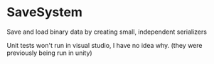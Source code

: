 # SaveSystem
Save and load binary data by creating small, independent serializers

Unit tests won't run in visual studio, I have no idea why. (they were previously being run in unity)

